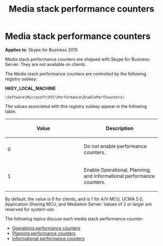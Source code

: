 ﻿---
title: Media stack performance counters
TOCTitle: Media stack performance counters
ms:assetid: c2476bf2-bb17-4f28-b69b-060fb21924e9
ms:mtpsurl: https://msdn.microsoft.com/library/Dn466085(v=office.16)
ms:contentKeyID: 65240039
ms.date: 07/27/2015
mtps_version: v=office.16
---

# Media stack performance counters


**Applies to**: Skype for Business 2015

Media stack performance counters are shipped with Skype for Business Server. They are not available on clients.

The Media stack performance counters are controlled by the following registry subkey:

<!--<pre IsFakePre="true" xmlns="https://www.w3.org/1999/xhtml">-->

<strong>HKEY_LOCAL_MACHINE</strong>

`\Software\Microsoft\RTC\Performance\EnablePerfCounters\`


The values associated with this registry subkey appear in the following table.

<table>
<colgroup>
<col style="width: 50%" />
<col style="width: 50%" />
</colgroup>
<thead>
<tr class="header">
<th><p>Value</p></th>
<th><p>Description</p></th>
</tr>
</thead>
<tbody>
<tr class="odd">
<td><p>0</p></td>
<td><p>Do not enable performance counters.</p></td>
</tr>
<tr class="even">
<td><p>1</p></td>
<td><p>Enable Operational, Planning, and Informational performance counters.</p></td>
</tr>
</tbody>
</table>


By default, the value is 0 for clients, and is 1 for A/V MCU, UCMA 5.0, Application-Sharing MCU, and Mediation Server. Values of 2 or larger are reserved for system use.

The following topics discuss each media stack performance counter:

- [Operations performance counters](operations-performance-counters.md)
- [Planning performance counters](planning-performance-counters.md)
- [Informational performance counters](informational-performance-counters.md)

